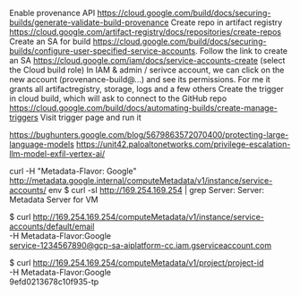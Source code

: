 Enable provenance API https://cloud.google.com/build/docs/securing-builds/generate-validate-build-provenance
Create repo in artifact registry https://cloud.google.com/artifact-registry/docs/repositories/create-repos
Create an SA for build https://cloud.google.com/build/docs/securing-builds/configure-user-specified-service-accounts. Follow the link to create an SA https://cloud.google.com/iam/docs/service-accounts-create (select the Cloud build role)
  In IAM & admin / serivce account, we can click on the new account (provenance-build@...) and see its permissions. For me it grants all artifactregistry, storage, logs and a few others
Create the trigger in cloud build, which will ask to connect to the GitHub repo https://cloud.google.com/build/docs/automating-builds/create-manage-triggers
Visit trigger page and run it

https://bughunters.google.com/blog/5679863572070400/protecting-large-language-models
https://unit42.paloaltonetworks.com/privilege-escalation-llm-model-exfil-vertex-ai/

curl -H "Metadata-Flavor: Google" http://metadata.google.internal/computeMetadata/v1/instance/service-accounts/
env
$ curl -sI http://169.254.169.254 | grep Server:
Server: Metadata Server for VM

$ curl http://169.254.169.254/computeMetadata/v1/instance/service-accounts/default/email \
    -H Metadata-Flavor:Google \
service-1234567890@gcp-sa-aiplatform-cc.iam.gserviceaccount.com

$ curl http://169.254.169.254/computeMetadata/v1/project/project-id \
    -H Metadata-Flavor:Google \
9efd0213678c10f935-tp



